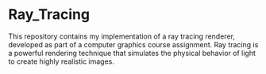 # Ray_Tracing
This repository contains my implementation of a ray tracing renderer, developed as part of a computer graphics course assignment. Ray tracing is a powerful rendering technique that simulates the physical behavior of light to create highly realistic images.
